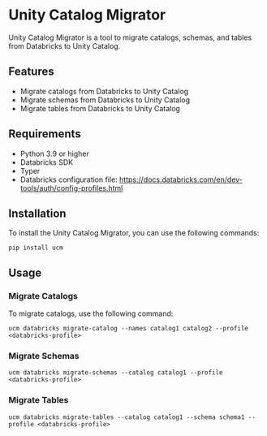 # Unity Catalog Migrator

Unity Catalog Migrator is a tool to migrate catalogs, schemas, and tables from Databricks to Unity Catalog.

## Features

- Migrate catalogs from Databricks to Unity Catalog
- Migrate schemas from Databricks to Unity Catalog
- Migrate tables from Databricks to Unity Catalog

## Requirements

- Python 3.9 or higher
- Databricks SDK
- Typer
- Databricks configuration file: https://docs.databricks.com/en/dev-tools/auth/config-profiles.html 

## Installation

To install the Unity Catalog Migrator, you can use the following commands:

```shell
pip install ucm
```


## Usage

### Migrate Catalogs

To migrate catalogs, use the following command:

```shell
ucm databricks migrate-catalog --names catalog1 catalog2 --profile <databricks-profile> 
```

### Migrate Schemas
```shell
ucm databricks migrate-schemas --catalog catalog1 --profile <databricks-profile> 
```

### Migrate Tables
```shell
ucm databricks migrate-tables --catalog catalog1 --schema schema1 --profile <databricks-profile>  
```